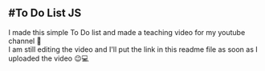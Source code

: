 #To Do List JS
---
<p>
  I made this simple To Do list and made a teaching video for my youtube channel 💫<br>
  I am still editing the video and I'll put the link in this readme file as soon as I uploaded the video 😉💻
</p>
